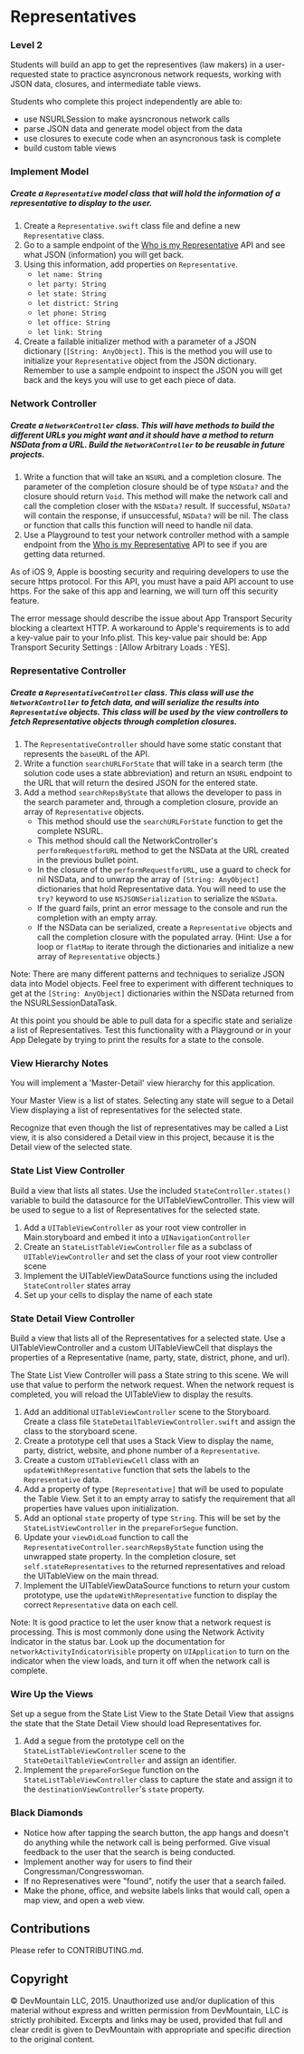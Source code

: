 # Representatives

### Level 2

Students will build an app to get the representives (law makers) in a user-requested state to practice asyncronous network requests, working with JSON data, closures, and intermediate table views.

Students who complete this project independently are able to:

* use NSURLSession to make aysncronous network calls
* parse JSON data and generate model object from the data
* use closures to execute code when an asyncronous task is complete
* build custom table views

### Implement Model

##### Create a `Representative` model class that will hold the information of a representative to display to the user.

1. Create a `Representative.swift` class file and define a new `Representative` class.
2. Go to a sample endpoint of the [Who is my Representative](http://whoismyrepresentative.com) API and see what JSON (information) you will get back.
3. Using this information, add properties on `Representative`.
    * `let name: String`
    * `let party: String`
    * `let state: String`
    * `let district: String`
    * `let phone: String`
    * `let office: String`
    * `let link: String`
4. Create a failable initializer method with a parameter of a JSON dictionary (`[String: AnyObject]`. This is the method you will use to initialize your `Representative` object from the JSON dictionary. Remember to use a sample endpoint to inspect the JSON you will get back and the keys you will use to get each piece of data.

### Network Controller

##### Create a `NetworkController` class. This will have methods to build the different URLs you might want and it should have a method to return NSData from a URL. Build the `NetworkController` to be reusable in future projects.

1. Write a function that will take an `NSURL` and a completion closure. The parameter of the completion closure should be of type `NSData?` and the closure should return `Void`. This method will make the network call and call the completion closer with the `NSData?` result. If successful, `NSData?` will contain the response, if unsuccessful, `NSData?` will be nil. The class or function that calls this function will need to handle nil data.
2. Use a Playground to test your network controller method with a sample endpoint from the [Who is my Representative](http://whoismyrepresentative.com) API to see if you are getting data returned.

As of iOS 9, Apple is boosting security and requiring developers to use the secure https protocol. For this API, you must have a paid API account to use https. For the sake of this app and learning, we will turn off this security feature. 

The error message should describe the issue about App Transport Security blocking a cleartext HTTP. A workaround to Apple's requirements is to add a key-value pair to your Info.plist. This key-value pair should be: App Transport Security Settings : [Allow Arbitrary Loads : YES].

### Representative Controller

##### Create a `RepresentativeController` class. This class will use the `NetworkController` to fetch data, and will serialize the results into `Representative` objects. This class will be used by the view controllers to fetch Representative objects through completion closures.

1. The `RepresentativeController` should have some static constant that represents the `baseURL` of the API.
2. Write a function `searchURLForState` that will take in a search term (the solution code uses a state abbreviation) and return an `NSURL` endpoint to the URL that will return the desired JSON for the entered state.
3. Add a method `searchRepsByState` that allows the developer to pass in the search parameter and, through a completion closure, provide an array of `Representative` objects.
    * This method should use the `searchURLForState` function to get the complete NSURL.
    * This method should call the NetworkController's `performRequestforURL` method to get the NSData at the URL created in the previous bullet point.
    * In the closure of the `performRequestforURL`, use a guard to check for nil NSData, and to unwrap the array of `[String: AnyObject]` dictionaries that hold Representative data. You will need to use the `try?` keyword to use `NSJSONSerialization` to serialize the `NSData`.
    * If the guard fails, print an error message to the console and run the completion with an empty array.
    * If the NSData can be serialized, create a `Representative` objects and call the completion closure with the populated array. (Hint: Use a for loop or `flatMap` to iterate through the dictionaries and initialize a new array of `Representative` objects.)

Note: There are many different patterns and techniques to serialize JSON data into Model objects. Feel free to experiment with different techniques to get at the `[String: AnyObject]` dictionaries within the NSData returned from the NSURLSessionDataTask. 

At this point you should be able to pull data for a specific state and serialize a list of Representatives. Test this functionality with a Playground or in your App Delegate by trying to print the results for a state to the console.

### View Hierarchy Notes

You will implement a 'Master-Detail' view hierarchy for this application. 

Your Master View is a list of states. Selecting any state will segue to a Detail View displaying a list of representatives for the selected state.

Recognize that even though the list of representatives may be called a List view, it is also considered a Detail view in this project, because it is the Detail view of the selected state.

### State List View Controller

Build a view that lists all states. Use the included `StateController.states()` variable to build the datasource for the UITableViewController. This view will be used to segue to a list of Representatives for the selected state.

1. Add a `UITableViewController` as your root view controller in Main.storyboard and embed it into a `UINavigationController`
2. Create an `StateListTableViewController` file as a subclass of `UITableViewController` and set the class of your root view controller scene
3. Implement the UITableViewDataSource functions using the included `StateController` states array
4. Set up your cells to display the name of each state

### State Detail View Controller

Build a view that lists all of the Representatives for a selected state. Use a UITableViewController and a custom UITableViewCell that displays the properties of a Representative (name, party, state, district, phone, and url). 

The State List View Controller will pass a State string to this scene. We will use that value to perform the network request. When the network request is completed, you will reload the UITableView to display the results.

1. Add an additional `UITableViewController` scene to the Storyboard. Create a class file `StateDetailTableViewController.swift` and assign the class to the storyboard scene.
2. Create a prototype cell that uses a Stack View to display the name, party, district, website, and phone number of a `Representative`. 
3. Create a custom `UITableViewCell` class with an `updateWithRepresentative` function that sets the labels to the `Representative` data.
2. Add a property of type `[Representative]` that will be used to populate the Table View. Set it to an empty array to satisfy the requirement that all properties have values upon initialization. 
3. Add an optional `state` property of type `String`. This will be set by the `StateListViewController` in the `prepareForSegue` function.
4. Update your `viewDidLoad` function to call the `RepresentativeController.searchRepsByState` function using the unwrapped state property. In the completion closure, set `self.stateRepresentatives` to the returned representatives and reload the UITableView on the main thread.
5. Implement the UITableViewDataSource functions to return your custom prototype, use the `updateWithRepresentative` function to display the correct `Representative` data on each cell.

Note: It is good practice to let the user know that a network request is processing. This is most commonly done using the Network Activity Indicator in the status bar. Look up the documentation for `networkActivityIndicatorVisible` property on `UIApplication` to turn on the indicator when the view loads, and turn it off when the network call is complete.

### Wire Up the Views

Set up a segue from the State List View to the State Detail View that assigns the state that the State Detail View should load Representatives for.

1. Add a segue from the prototype cell on the `StateListTableViewController` scene to the `StateDetailTableViewController` and assign an identifier.
2. Implement the `prepareForSegue` function on the `StateListTableViewController` class to capture the state and assign it to the `destinationViewController`'s `state` property.

### Black Diamonds

* Notice how after tapping the search button, the app hangs and doesn't do anything while the network call is being performed. Give visual feedback to the user that the search is being conducted.
* Implement another way for users to find their Congressman/Congresswoman.
* If no Represenatives were "found", notify the user that a search failed.
* Make the phone, office, and website labels links that would call, open a map view, and open a web view.

## Contributions

Please refer to CONTRIBUTING.md.

## Copyright

© DevMountain LLC, 2015. Unauthorized use and/or duplication of this material without express and written permission from DevMountain, LLC is strictly prohibited. Excerpts and links may be used, provided that full and clear credit is given to DevMountain with appropriate and specific direction to the original content.